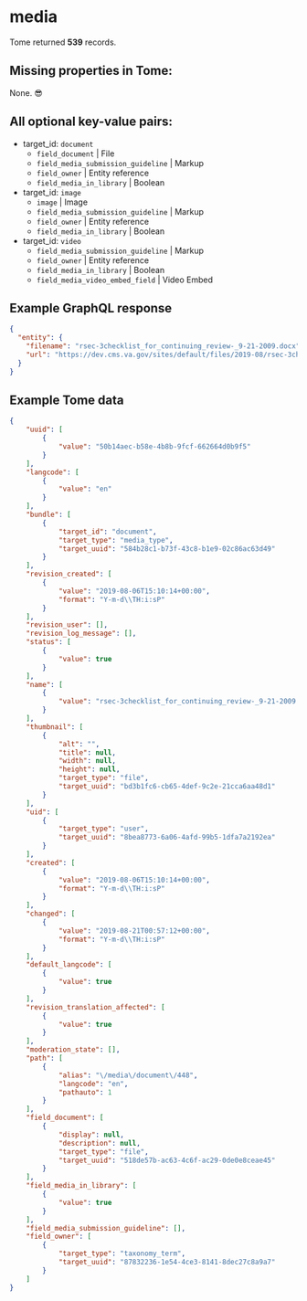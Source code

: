 # media

Tome returned **539** records.

## Missing properties in Tome:

None. 😎

## All optional key-value pairs:

- target_id: `document`
  - `field_document` | File
  - `field_media_submission_guideline` | Markup
  - `field_owner` | Entity reference
  - `field_media_in_library` | Boolean
- target_id: `image`
  - `image` |	Image
  - `field_media_submission_guideline` |	Markup
  - `field_owner` |	Entity reference
  - `field_media_in_library` |	Boolean
- target_id: `video`
  - `field_media_submission_guideline` |	Markup
  - `field_owner` |	Entity reference
  - `field_media_in_library` |	Boolean
  - `field_media_video_embed_field` |	Video Embed

## Example GraphQL response

```json
{
  "entity": {
    "filename": "rsec-3checklist_for_continuing_review-_9-21-2009.docx",
    "url": "https://dev.cms.va.gov/sites/default/files/2019-08/rsec-3checklist_for_continuing_review-_9-21-2009.docx"
  }
}
```

## Example Tome data

```json
{
    "uuid": [
        {
            "value": "50b14aec-b58e-4b8b-9fcf-662664d0b9f5"
        }
    ],
    "langcode": [
        {
            "value": "en"
        }
    ],
    "bundle": [
        {
            "target_id": "document",
            "target_type": "media_type",
            "target_uuid": "584b28c1-b73f-43c8-b1e9-02c86ac63d49"
        }
    ],
    "revision_created": [
        {
            "value": "2019-08-06T15:10:14+00:00",
            "format": "Y-m-d\\TH:i:sP"
        }
    ],
    "revision_user": [],
    "revision_log_message": [],
    "status": [
        {
            "value": true
        }
    ],
    "name": [
        {
            "value": "rsec-3checklist_for_continuing_review-_9-21-2009.docx"
        }
    ],
    "thumbnail": [
        {
            "alt": "",
            "title": null,
            "width": null,
            "height": null,
            "target_type": "file",
            "target_uuid": "bd3b1fc6-cb65-4def-9c2e-21cca6aa48d1"
        }
    ],
    "uid": [
        {
            "target_type": "user",
            "target_uuid": "8bea8773-6a06-4afd-99b5-1dfa7a2192ea"
        }
    ],
    "created": [
        {
            "value": "2019-08-06T15:10:14+00:00",
            "format": "Y-m-d\\TH:i:sP"
        }
    ],
    "changed": [
        {
            "value": "2019-08-21T00:57:12+00:00",
            "format": "Y-m-d\\TH:i:sP"
        }
    ],
    "default_langcode": [
        {
            "value": true
        }
    ],
    "revision_translation_affected": [
        {
            "value": true
        }
    ],
    "moderation_state": [],
    "path": [
        {
            "alias": "\/media\/document\/448",
            "langcode": "en",
            "pathauto": 1
        }
    ],
    "field_document": [
        {
            "display": null,
            "description": null,
            "target_type": "file",
            "target_uuid": "518de57b-ac63-4c6f-ac29-0de0e8ceae45"
        }
    ],
    "field_media_in_library": [
        {
            "value": true
        }
    ],
    "field_media_submission_guideline": [],
    "field_owner": [
        {
            "target_type": "taxonomy_term",
            "target_uuid": "87832236-1e54-4ce3-8141-8dec27c8a9a7"
        }
    ]
}
```
